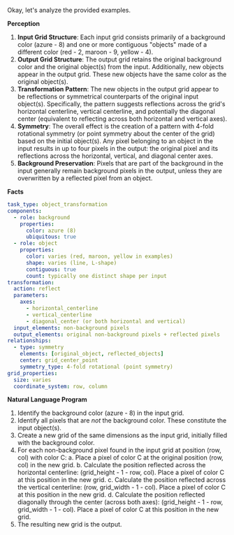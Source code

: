 Okay, let's analyze the provided examples.

**Perception**

1.  **Input Grid Structure**: Each input grid consists primarily of a background color (azure - 8) and one or more contiguous "objects" made of a different color (red - 2, maroon - 9, yellow - 4).
2.  **Output Grid Structure**: The output grid retains the original background color and the original object(s) from the input. Additionally, new objects appear in the output grid. These new objects have the same color as the original object(s).
3.  **Transformation Pattern**: The new objects in the output grid appear to be reflections or symmetrical counterparts of the original input object(s). Specifically, the pattern suggests reflections across the grid's horizontal centerline, vertical centerline, and potentially the diagonal center (equivalent to reflecting across both horizontal and vertical axes).
4.  **Symmetry**: The overall effect is the creation of a pattern with 4-fold rotational symmetry (or point symmetry about the center of the grid) based on the initial object(s). Any pixel belonging to an object in the input results in up to four pixels in the output: the original pixel and its reflections across the horizontal, vertical, and diagonal center axes.
5.  **Background Preservation**: Pixels that are part of the background in the input generally remain background pixels in the output, unless they are overwritten by a reflected pixel from an object.

**Facts**


```yaml
task_type: object_transformation
components:
  - role: background
    properties:
      color: azure (8)
      ubiquitous: true
  - role: object
    properties:
      color: varies (red, maroon, yellow in examples)
      shape: varies (line, L-shape)
      contiguous: true
      count: typically one distinct shape per input
transformation:
  action: reflect
  parameters:
    axes:
      - horizontal_centerline
      - vertical_centerline
      - diagonal_center (or both horizontal and vertical)
  input_elements: non-background pixels
  output_elements: original non-background pixels + reflected pixels
relationships:
  - type: symmetry
    elements: [original_object, reflected_objects]
    center: grid_center_point
    symmetry_type: 4-fold rotational (point symmetry)
grid_properties:
  size: varies
  coordinate_system: row, column
```


**Natural Language Program**

1.  Identify the background color (azure - 8) in the input grid.
2.  Identify all pixels that are *not* the background color. These constitute the input object(s).
3.  Create a new grid of the same dimensions as the input grid, initially filled with the background color.
4.  For each non-background pixel found in the input grid at position (row, col) with color C:
    a.  Place a pixel of color C at the original position (row, col) in the new grid.
    b.  Calculate the position reflected across the horizontal centerline: (grid_height - 1 - row, col). Place a pixel of color C at this position in the new grid.
    c.  Calculate the position reflected across the vertical centerline: (row, grid_width - 1 - col). Place a pixel of color C at this position in the new grid.
    d.  Calculate the position reflected diagonally through the center (across both axes): (grid_height - 1 - row, grid_width - 1 - col). Place a pixel of color C at this position in the new grid.
5.  The resulting new grid is the output.